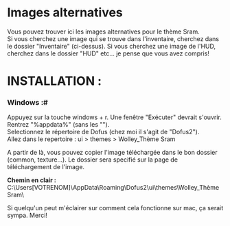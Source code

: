 # Images alternatives
Vous pouvez trouver ici les images alternatives pour le thème Sram.  
Si vous cherchez une image qui se trouve dans l'inventaire, cherchez dans le dossier "Inventaire" (ci-dessus). Si vous cherchez une image de l'HUD, cherchez dans le dossier "HUD" etc... je pense que vous avez compris!

# INSTALLATION :
### Windows :#
Appuyez sur la touche windows + r. Une fenêtre "Exécuter" devrait s'ouvrir. Rentrez "%appdata%" (sans les "").  
Selectionnez le répertoire de Dofus (chez moi il s'agit de "Dofus2").  
Allez dans le repertoire : ui > themes > Wolley_Thème Sram 

A partir de là, vous pouvez copier l'image téléchargée dans le bon dossier (common, texture...). Le dossier sera specifié sur la page de téléchargement de l'image.

__Chemin en clair :__
C:\Users\[VOTRENOM]\AppData\Roaming\Dofus2\ui\themes\Wolley_Thème Sram\  



Si quelqu'un peut m'éclairer sur comment cela fonctionne sur mac, ça serait sympa. Merci!
